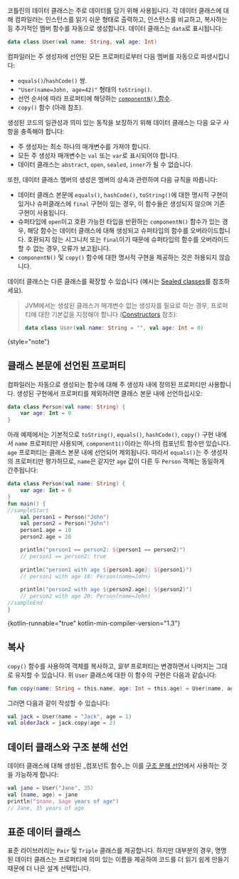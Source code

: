 [//]: # (title: 데이터 클래스)

코틀린의 데이터 클래스는 주로 데이터를 담기 위해 사용됩니다. 각 데이터 클래스에 대해 컴파일러는 인스턴스를 읽기 쉬운 형태로 출력하고, 인스턴스를 비교하고, 복사하는 등 추가적인 멤버 함수를 자동으로 생성합니다.
데이터 클래스는 `data`로 표시됩니다:

```kotlin
data class User(val name: String, val age: Int)
```

컴파일러는 주 생성자에 선언된 모든 프로퍼티로부터 다음 멤버를 자동으로 파생시킵니다:

*   `equals()`/`hashCode()` 쌍.
*   `"User(name=John, age=42)"` 형태의 `toString()`.
*   선언 순서에 따라 프로퍼티에 해당하는 [`componentN()` 함수](destructuring-declarations.md).
*   `copy()` 함수 (아래 참조).

생성된 코드의 일관성과 의미 있는 동작을 보장하기 위해 데이터 클래스는 다음 요구 사항을 충족해야 합니다:

*   주 생성자는 최소 하나의 매개변수를 가져야 합니다.
*   모든 주 생성자 매개변수는 `val` 또는 `var`로 표시되어야 합니다.
*   데이터 클래스는 `abstract`, `open`, `sealed`, `inner`가 될 수 없습니다.

또한, 데이터 클래스 멤버의 생성은 멤버의 상속과 관련하여 다음 규칙을 따릅니다:

*   데이터 클래스 본문에 `equals()`, `hashCode()`, `toString()`에 대한 명시적 구현이 있거나 슈퍼클래스에 `final` 구현이 있는 경우, 이 함수들은 생성되지 않으며 기존 구현이 사용됩니다.
*   슈퍼타입에 `open`이고 호환 가능한 타입을 반환하는 `componentN()` 함수가 있는 경우, 해당 함수는 데이터 클래스에 대해 생성되고 슈퍼타입의 함수를 오버라이드합니다. 호환되지 않는 시그니처 또는 `final`이기 때문에 슈퍼타입의 함수를 오버라이드할 수 없는 경우, 오류가 보고됩니다.
*   `componentN()` 및 `copy()` 함수에 대한 명시적 구현을 제공하는 것은 허용되지 않습니다.

데이터 클래스는 다른 클래스를 확장할 수 있습니다 (예시는 [Sealed classes](sealed-classes.md)를 참조하세요).

> JVM에서는 생성된 클래스가 매개변수 없는 생성자를 필요로 하는 경우, 프로퍼티에 대한 기본값을 지정해야 합니다 ([Constructors](classes.md#constructors) 참조):
> 
> ```kotlin
> data class User(val name: String = "", val age: Int = 0)
> ```
>
{style="note"}

## 클래스 본문에 선언된 프로퍼티

컴파일러는 자동으로 생성되는 함수에 대해 주 생성자 내에 정의된 프로퍼티만 사용합니다. 생성된 구현에서 프로퍼티를 제외하려면 클래스 본문 내에 선언하십시오:

```kotlin
data class Person(val name: String) {
    var age: Int = 0
}
```

아래 예제에서는 기본적으로 `toString()`, `equals()`, `hashCode()`, `copy()` 구현 내에서 `name` 프로퍼티만 사용되며, `component1()`이라는 하나의 컴포넌트 함수만 있습니다.
`age` 프로퍼티는 클래스 본문 내에 선언되어 제외됩니다.
따라서 `equals()`는 주 생성자의 프로퍼티만 평가하므로, `name`은 같지만 `age` 값이 다른 두 `Person` 객체는 동일하게 간주됩니다:

```kotlin
data class Person(val name: String) {
    var age: Int = 0
}
fun main() {
//sampleStart
    val person1 = Person("John")
    val person2 = Person("John")
    person1.age = 10
    person2.age = 20

    println("person1 == person2: ${person1 == person2}")
    // person1 == person2: true
  
    println("person1 with age ${person1.age}: ${person1}")
    // person1 with age 10: Person(name=John)
  
    println("person2 with age ${person2.age}: ${person2}")
    // person2 with age 20: Person(name=John)
//sampleEnd
}
```
{kotlin-runnable="true" kotlin-min-compiler-version="1.3"}

## 복사

`copy()` 함수를 사용하여 객체를 복사하고, _일부_ 프로퍼티는 변경하면서 나머지는 그대로 유지할 수 있습니다.
위 `User` 클래스에 대한 이 함수의 구현은 다음과 같습니다:

```kotlin
fun copy(name: String = this.name, age: Int = this.age) = User(name, age)
```

그러면 다음과 같이 작성할 수 있습니다:

```kotlin
val jack = User(name = "Jack", age = 1)
val olderJack = jack.copy(age = 2)
```

## 데이터 클래스와 구조 분해 선언

데이터 클래스에 대해 생성된 _컴포넌트 함수_는 이를 [구조 분해 선언](destructuring-declarations.md)에서 사용하는 것을 가능하게 합니다:

```kotlin
val jane = User("Jane", 35)
val (name, age) = jane
println("$name, $age years of age") 
// Jane, 35 years of age
```

## 표준 데이터 클래스

표준 라이브러리는 `Pair` 및 `Triple` 클래스를 제공합니다. 하지만 대부분의 경우, 명명된 데이터 클래스는 프로퍼티에 의미 있는 이름을 제공하여 코드를 더 읽기 쉽게 만들기 때문에 더 나은 설계 선택입니다.